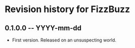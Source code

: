 # Revision history for FizzBuzz

## 0.1.0.0 -- YYYY-mm-dd

* First version. Released on an unsuspecting world.
